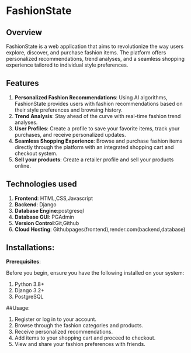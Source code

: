 # FashionState
## Overview

FashionState is a web application that aims to revolutionize the way users explore, discover, and purchase fashion items. The platform offers personalized recommendations, trend analyses, and a seamless shopping experience tailored to individual style preferences.

## Features

1. **Personalized Fashion Recommendations**: Using AI algorithms, FashionState provides users with fashion recommendations based on their style preferences and browsing history.
2. **Trend Analysis**: Stay ahead of the curve with real-time fashion trend analyses.
3. **User Profiles**: Create a profile to save your favorite items, track your purchases, and receive personalized updates.
4. **Seamless Shopping Experience**: Browse and purchase fashion items directly through the platform with an integrated shopping cart and checkout system.
5. **Sell your products**: Create a retailer profile and sell your products online.

## Technologies used

1. **Frontend**: HTML,CSS,Javascript
2. **Backend**: Django
3. **Database Engine**:postgresql
4. **Database GUI**: PGAdmin
5. **Version Control**:Git,Github
6. **Cloud Hosting**: Githubpages(frontend),render.com(backend,database)

## Installations:

**Prerequisites**:

Before you begin, ensure you have the following installed on your system:
1. Python 3.8+
2. Django 3.2+
3. PostgreSQL

##Usage:

1. Register or log in to your account.
2. Browse through the fashion categories and products.
3. Receive personalized recommendations.
4. Add items to your shopping cart and proceed to checkout.
5. View and share your fashion preferences with friends.


